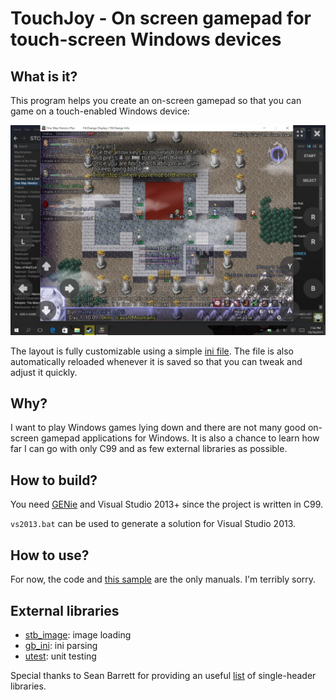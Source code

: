 TouchJoy - On screen gamepad for touch-screen Windows devices
=============================================================

## What is it?

This program helps you create an on-screen gamepad so that you can game on a touch-enabled Windows device:

![screenshot](data/screenshot.jpg)

The layout is fully customizable using a simple [ini file](data/sample.ini).
The file is also automatically reloaded whenever it is saved so that you can tweak and adjust it quickly.

## Why?

I want to play Windows games lying down and there are not many good on-screen gamepad applications for Windows.
It is also a chance to learn how far I can go with only C99 and as few external libraries as possible.

## How to build?

You need [GENie](https://github.com/bkaradzic/genie) and Visual Studio 2013+ since the project is written in C99.

`vs2013.bat` can be used to generate a solution for Visual Studio 2013.

## How to use?

For now, the code and [this sample](data/sample.ini) are the only manuals.
I'm terribly sorry.

## External libraries

* [stb_image](https://github.com/nothings/stb): image loading
* [gb_ini](https://github.com/gingerBill/gb): ini parsing
* [utest](https://github.com/evolutional/utest): unit testing

Special thanks to Sean Barrett for providing an useful [list](https://github.com/nothings/stb/blob/master/docs/other_libs.md) of single-header libraries.
